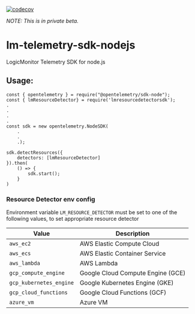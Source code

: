 [![codecov](https://codecov.io/gh/logicmonitor/lm-telemetry-sdk-nodejs/branch/main/graph/badge.svg?token=NCXEJLVNWH)](https://codecov.io/gh/logicmonitor/lm-telemetry-sdk-nodejs)

_NOTE: This is in private beta._
# lm-telemetry-sdk-nodejs
LogicMonitor Telemetry SDK for node.js

## Usage:

```node
const { opentelemetry } = require("@opentelemetry/sdk-node");
const { lmResourceDetector} = require('lmresourcedetectorsdk');
.
.
.
.
const sdk = new opentelemetry.NodeSDK(
    .
    .
    .);

sdk.detectResources({
    detectors: [lmResourceDetector]
}).then(
    () => {
        sdk.start();
    }
)
```

### Resource Detector env config

Environment variable `LM_RESOURCE_DETECTOR` must be set to one of the following values, to set appropriate resource detector

| Value                     | Description|
|---------------------------|-------------------------------------|
| `aws_ec2`                 | AWS Elastic Compute Cloud |
| `aws_ecs`                 | AWS Elastic Container Service |
| `aws_lambda`              | AWS Lambda |
| `gcp_compute_engine`      | Google Cloud Compute Engine (GCE) |
| `gcp_kubernetes_engine`   | Google Kubernetes Engine (GKE) |
| `gcp_cloud_functions`     | Google Cloud Functions (GCF) |
| `azure_vm`								| Azure VM |


